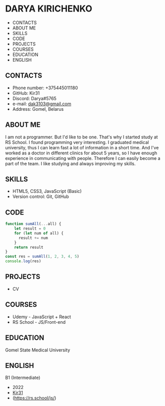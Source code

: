 # DARYA KIRICHENKO

* CONTACTS
* ABOUT ME
* SKILLS
* CODE
* PROJECTS
* COURSES
* EDUCATION
* ENGLISH

## CONTACTS

* Phone number: +375445011180
* GitHub: Kir31
* Discord: Darya#5765
* e-mail: dak3103@gmail.com
* Address: Gomel, Belarus

## ABOUT ME

I am not a programmer. But I'd like to be one. That's why I started study at RS School. I found programming very interesting. I graduated medical university, thus I can learn fast a lot of information in a short time. And I've worked as a doctor in different clinics for about 5 years, so I have enough experience in communicating with people. Therefore I can easily become a part of the team. I like studying and always improving my skills.

## SKILLS

* HTML5, CSS3, JavaScript (Basic)
* Version control: Git, GitHub

## CODE

```JavaScript
function sumAll(...all) {
    let result = 0
    for (let num of all) {
      result += num
    }
    return result
}
const res = sumAll(1, 2, 3, 4, 5)
console.log(res)
```

## PROJECTS

* CV

## COURSES

* Udemy - JavaScript + React
* RS School - JS/Front-end

## EDUCATION

Gomel State Medical University

## ENGLISH

B1 (Intermediate)

* 2022
* [Kir31](https://github.com/Kir31)
* (https://rs.school/js/)